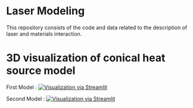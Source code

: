 # Laser Modeling

This repository consists of the code and data related to the description of laser and materials interaction. 


# 3D visualization of conical heat source model

First Model     :
[![Visualization via Streamlit](https://static.streamlit.io/badges/streamlit_badge_black_white.svg)](https://conical01.streamlit.app/)

Second Model :
[![Visualization via Streamlit](https://static.streamlit.io/badges/streamlit_badge_black_white.svg)](https://conical03.streamlit.app/)


